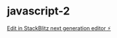 # javascript-2

[Edit in StackBlitz next generation editor ⚡️](https://stackblitz.com/~/github.com/adrianortzs/javascript-2)